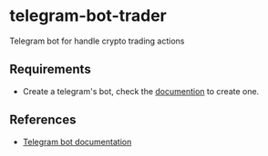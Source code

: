# telegram-bot-trader

Telegram bot for handle crypto trading actions

## Requirements

- Create a telegram's bot, check the [documention](https://core.telegram.org/bots#3-how-do-i-create-a-bot) to create one.

## References

- [Telegram bot documentation](https://core.telegram.org/bots)